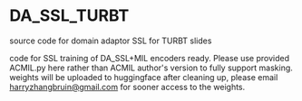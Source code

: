 # DA_SSL_TURBT
source code for domain adaptor SSL for TURBT slides


code for SSL training of DA_SSL+MIL encoders ready.
Please use provided ACMIL.py here rather than ACMIL author's version to fully support masking.
weights will be uploaded to huggingface after cleaning up, please email harryzhangbruin@gmail.com for sooner access to the weights.
